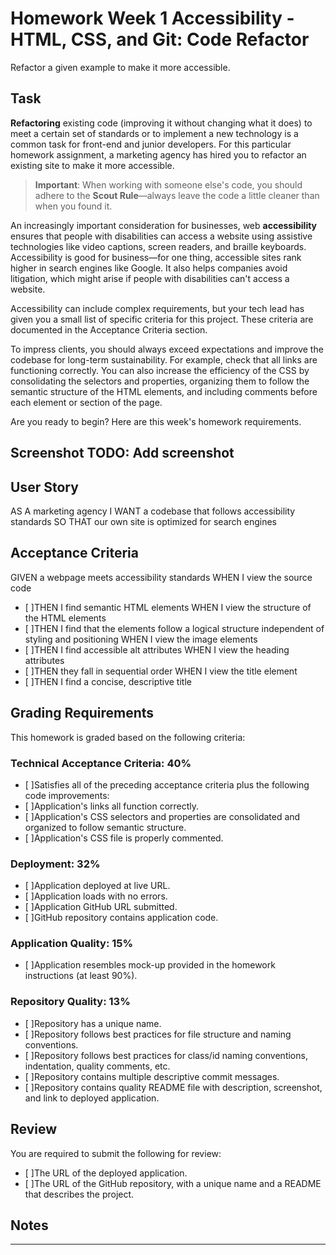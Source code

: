 # Homework Week 1 Accessibility - HTML, CSS, and Git: Code Refactor

Refactor a given example to make it more accessible.

## Task

**Refactoring** existing code (improving it without changing what it does) to meet a certain set of standards or to implement a new technology is a common task for front-end and junior developers. For this particular homework assignment, a marketing agency has hired you to refactor an existing site to make it more accessible.

> **Important**: When working with someone else's code, you should adhere to the **Scout Rule**&mdash;always leave the code a little cleaner than when you found it.

An increasingly important consideration for businesses, web **accessibility** ensures that people with disabilities can access a website using assistive technologies like video captions, screen readers, and braille keyboards. Accessibility is good for business&mdash;for one thing, accessible sites rank higher in search engines like Google. It also helps companies avoid litigation, which might arise if people with disabilities can't access a website.

Accessibility can include complex requirements, but your tech lead has given you a small list of specific criteria for this project. These criteria are documented in the Acceptance Criteria section.

To impress clients, you should always exceed expectations and improve the codebase for long-term sustainability. For example, check that all links are functioning correctly. You can also increase the efficiency of the CSS by consolidating the selectors and properties, organizing them to follow the semantic structure of the HTML elements, and including comments before each element or section of the page.

Are you ready to begin? Here are this week's homework requirements.

## Screenshot TODO: Add screenshot

## User Story

AS A marketing agency
I WANT a codebase that follows accessibility standards
SO THAT our own site is optimized for search engines

## Acceptance Criteria

GIVEN a webpage meets accessibility standards
WHEN I view the source code

- [ ]THEN I find semantic HTML elements
  WHEN I view the structure of the HTML elements
- [ ]THEN I find that the elements follow a logical structure independent of styling and positioning
  WHEN I view the image elements
- [ ]THEN I find accessible alt attributes
  WHEN I view the heading attributes
- [ ]THEN they fall in sequential order
  WHEN I view the title element
- [ ]THEN I find a concise, descriptive title

## Grading Requirements

This homework is graded based on the following criteria:

### Technical Acceptance Criteria: 40%

- [ ]Satisfies all of the preceding acceptance criteria plus the following code improvements:
- [ ]Application's links all function correctly.
- [ ]Application's CSS selectors and properties are consolidated and organized to follow semantic structure.
- [ ]Application's CSS file is properly commented.

### Deployment: 32%

- [ ]Application deployed at live URL.
- [ ]Application loads with no errors.
- [ ]Application GitHub URL submitted.
- [ ]GitHub repository contains application code.

### Application Quality: 15%

- [ ]Application resembles mock-up provided in the homework instructions (at least 90%).

### Repository Quality: 13%

- [ ]Repository has a unique name.
- [ ]Repository follows best practices for file structure and naming conventions.
- [ ]Repository follows best practices for class/id naming conventions, indentation, quality comments, etc.
- [ ]Repository contains multiple descriptive commit messages.
- [ ]Repository contains quality README file with description, screenshot, and link to deployed application.

## Review

You are required to submit the following for review:

- [ ]The URL of the deployed application.
- [ ]The URL of the GitHub repository, with a unique name and a README that describes the project.

## Notes

---

